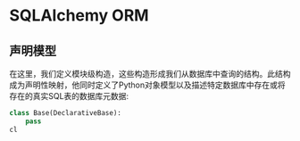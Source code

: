 # SQLAlchemy ORM

## 声明模型

在这里，我们定义模块级构造，这些构造形成我们从数据库中查询的结构。此结构成为声明性映射，他同时定义了Python对象模型以及描述特定数据库中存在或将存在的真实SQL表的数据库元数据:

```python
class Base(DeclarativeBase):
    pass
cl
```
